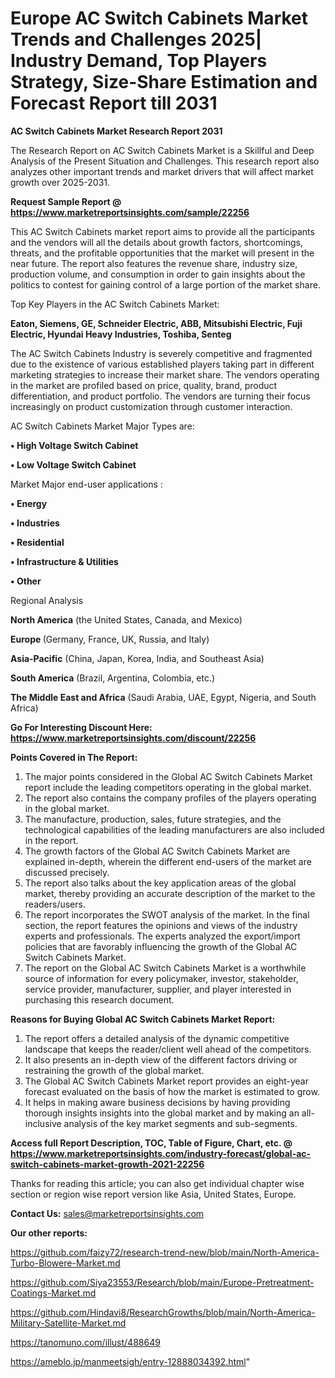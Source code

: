 # Europe AC Switch Cabinets Market Trends and Challenges 2025| Industry Demand, Top Players Strategy, Size-Share Estimation and Forecast Report till 2031

<strong>AC Switch Cabinets Market Research Report 2031</strong>

The Research Report on AC Switch Cabinets Market is a Skillful and Deep Analysis of the Present Situation and Challenges. This research report also analyzes other important trends and market drivers that will affect market growth over 2025-2031.

<strong>Request Sample Report @ <a href=https://www.marketreportsinsights.com/sample/22256>https://www.marketreportsinsights.com/sample/22256</a></strong>

This AC Switch Cabinets market report aims to provide all the participants and the vendors will all the details about growth factors, shortcomings, threats, and the profitable opportunities that the market will present in the near future. The report also features the revenue share, industry size, production volume, and consumption in order to gain insights about the politics to contest for gaining control of a large portion of the market share.

Top Key Players in the AC Switch Cabinets Market:

<strong>Eaton, Siemens, GE, Schneider Electric, ABB, Mitsubishi Electric, Fuji Electric, Hyundai Heavy Industries, Toshiba, Senteg</strong>

The AC Switch Cabinets Industry is severely competitive and fragmented due to the existence of various established players taking part in different marketing strategies to increase their market share. The vendors operating in the market are profiled based on price, quality, brand, product differentiation, and product portfolio. The vendors are turning their focus increasingly on product customization through customer interaction.

AC Switch Cabinets Market Major Types are:

<strong>• High Voltage Switch Cabinet

• Low Voltage Switch Cabinet</strong>

Market Major end-user applications :

<strong>• Energy

• Industries

• Residential

• Infrastructure & Utilities

• Other</strong>

Regional Analysis

</u><strong><b>North America</b></strong> (the United States, Canada, and Mexico)

<strong><b>Europe </b></strong>(Germany, France, UK, Russia, and Italy)

<strong><b>Asia-Pacific</b></strong> (China, Japan, Korea, India, and Southeast Asia)

<strong><b>South America</b></strong> (Brazil, Argentina, Colombia, etc.)

<strong><b>The Middle East and Africa</b></strong> (Saudi Arabia, UAE, Egypt, Nigeria, and South Africa)

<strong>Go For Interesting Discount Here: <a href=https://www.marketreportsinsights.com/discount/22256>https://www.marketreportsinsights.com/discount/22256</a></strong>

<strong>Points Covered in The Report:</strong>
<ol>
  <li>The major points considered in the Global AC Switch Cabinets Market report include the leading competitors operating in the global market.</li>
  <li>The report also contains the company profiles of the players operating in the global market.</li>
  <li>The manufacture, production, sales, future strategies, and the technological capabilities of the leading manufacturers are also included in the report.</li>
  <li>The growth factors of the Global AC Switch Cabinets Market are explained in-depth, wherein the different end-users of the market are discussed precisely.</li>
  <li>The report also talks about the key application areas of the global market, thereby providing an accurate description of the market to the readers/users.</li>
  <li>The report incorporates the SWOT analysis of the market. In the final section, the report features the opinions and views of the industry experts and professionals. The experts analyzed the export/import policies that are favorably influencing the growth of the Global AC Switch Cabinets Market.</li>
  <li>The report on the Global AC Switch Cabinets Market is a worthwhile source of information for every policymaker, investor, stakeholder, service provider, manufacturer, supplier, and player interested in purchasing this research document.</li>
</ol>
<strong>Reasons for Buying Global AC Switch Cabinets Market Report:</strong>

<ol>
  <li>The report offers a detailed analysis of the dynamic competitive landscape that keeps the reader/client well ahead of the competitors.</li>
  <li>It also presents an in-depth view of the different factors driving or restraining the growth of the global market.</li>
  <li>The Global AC Switch Cabinets Market report provides an eight-year forecast evaluated on the basis of how the market is estimated to grow.</li>
  <li>It helps in making aware business decisions by having providing thorough insights insights into the global market and by making an all-inclusive analysis of the key market segments and sub-segments.</li>
</ol>
<strong>Access full Report Description, TOC, Table of Figure, Chart, etc. @ <a href=https://www.marketreportsinsights.com/industry-forecast/global-ac-switch-cabinets-market-growth-2021-22256>https://www.marketreportsinsights.com/industry-forecast/global-ac-switch-cabinets-market-growth-2021-22256</a></strong>


Thanks for reading this article; you can also get individual chapter wise section or region wise report version like Asia, United States, Europe.

<strong>Contact Us:</strong>
sales@marketreportsinsights.com

<strong>Our other reports:</strong>

<a href=https://github.com/faizy72/research-trend-new/blob/main/North-America-Turbo-Blowere-Market.md>https://github.com/faizy72/research-trend-new/blob/main/North-America-Turbo-Blowere-Market.md</a>

<a href=https://github.com/Siya23553/Research/blob/main/Europe-Pretreatment-Coatings-Market.md>https://github.com/Siya23553/Research/blob/main/Europe-Pretreatment-Coatings-Market.md</a>

<a href=https://github.com/Hindavi8/ResearchGrowths/blob/main/North-America-Military-Satellite-Market.md>https://github.com/Hindavi8/ResearchGrowths/blob/main/North-America-Military-Satellite-Market.md</a>

<a href=https://tanomuno.com/illust/488649>https://tanomuno.com/illust/488649</a>

<a href=https://ameblo.jp/manmeetsigh/entry-12888034392.html>https://ameblo.jp/manmeetsigh/entry-12888034392.html</a>"
